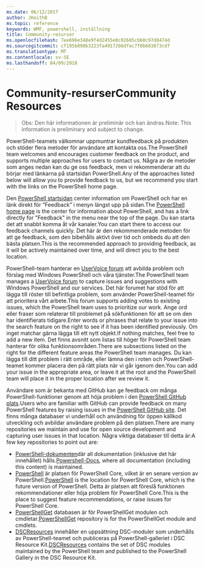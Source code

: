 ```yaml
---
ms.date: 06/12/2017
author: JKeithB
ms.topic: reference
keywords: WMF, powershell, inställning
title: Community-resurser
ms.openlocfilehash: 7ee696e348e9f4d2455e0c02685cb60c97d8474d
ms.sourcegitcommit: cf195b090b3223fa4917206dfec7f0b603873cdf
ms.translationtype: MT
ms.contentlocale: sv-SE
ms.lasthandoff: 04/09/2018
---
```

# <a name="community-resources"></a><span data-ttu-id="f3f0d-103">Community-resurser</span><span class="sxs-lookup"><span data-stu-id="f3f0d-103">Community Resources</span></span> #
> <span data-ttu-id="f3f0d-104">Obs: Den här informationen är preliminär och kan ändras.</span><span class="sxs-lookup"><span data-stu-id="f3f0d-104">Note: This information is preliminary and subject to change.</span></span>

<span data-ttu-id="f3f0d-105">PowerShell-teamets välkomnar uppmuntrar kundfeedback på produkten och stöder flera metoder för användare att kontakta oss.</span><span class="sxs-lookup"><span data-stu-id="f3f0d-105">The PowerShell team welcomes and encourages customer feedback on the product, and supports multiple approaches for users to contact us.</span></span>
<span data-ttu-id="f3f0d-106">Några av de metoder som anges nedan kan du ge oss feedback, men vi rekommenderar att du börjar med länkarna på startsidan PowerShell.</span><span class="sxs-lookup"><span data-stu-id="f3f0d-106">Any of the approaches listed below will allow you to provide feedback to us, but we recommend you start with the links on the PowerShell home page.</span></span>

<span data-ttu-id="f3f0d-107">Den [PowerShell startsidan](https://microsoft.com/powershell) center information om PowerShell och har en länk direkt för ”Feedback” i menyn längst upp på sidan.</span><span class="sxs-lookup"><span data-stu-id="f3f0d-107">The [PowerShell home page](https://microsoft.com/powershell) is the center for information about PowerShell, and has a link directly for "Feedback" in the menu near the top of the page.</span></span>
<span data-ttu-id="f3f0d-108">Du kan starta det att snabbt komma åt vår kanaler.</span><span class="sxs-lookup"><span data-stu-id="f3f0d-108">You can start there to access our feedback channels quickly.</span></span>
<span data-ttu-id="f3f0d-109">Det här är den rekommenderade metoden för att ge feedback, som den bibehålls aktivt över tid och ombeds du att den bästa platsen.</span><span class="sxs-lookup"><span data-stu-id="f3f0d-109">This is the recommended approach to providing feedback, as it will be actively maintained over time, and will direct you to the best location.</span></span>

<span data-ttu-id="f3f0d-110">PowerShell-team hanterar en [UserVoice forum](https://windowsserver.uservoice.com/forums/301869-powershell/) att avbilda problem och förslag med Windows PowerShell och våra tjänster.</span><span class="sxs-lookup"><span data-stu-id="f3f0d-110">The PowerShell team manages a [UserVoice forum](https://windowsserver.uservoice.com/forums/301869-powershell/) to capture issues and suggestions with Windows PowerShell and our services.</span></span>
<span data-ttu-id="f3f0d-111">Det här forumet har stöd för att lägga till röster till befintliga problem, som använder PowerShell-teamet för att prioritera vårt arbete.</span><span class="sxs-lookup"><span data-stu-id="f3f0d-111">This forum supports adding votes to existing issues, which the PowerShell team uses to prioritize our work.</span></span>
<span data-ttu-id="f3f0d-112">Ange ord eller fraser som relaterar till problemet på sökfunktionen för att se om den har identifierats tidigare.</span><span class="sxs-lookup"><span data-stu-id="f3f0d-112">Enter words or phrases that relate to your issue into the search feature on the right to see if it has been identified previously.</span></span>
<span data-ttu-id="f3f0d-113">Om inget matchar gärna lägga till ett nytt objekt.</span><span class="sxs-lookup"><span data-stu-id="f3f0d-113">If nothing matches, feel free to add a new item.</span></span>
<span data-ttu-id="f3f0d-114">Det finns avsnitt som listas till höger för PowerShell team hanterar för olika funktionsområden.</span><span class="sxs-lookup"><span data-stu-id="f3f0d-114">There are subsections listed on the right for the different feature areas the PowerShell team manages.</span></span>
<span data-ttu-id="f3f0d-115">Du kan lägga till ditt problem i rätt område, eller lämna den i roten och PowerShell-teamet kommer placera den på rätt plats när vi går igenom den.</span><span class="sxs-lookup"><span data-stu-id="f3f0d-115">You can add your issue in the appropriate area, or leave it at the root and the PowerShell team will place it in the proper location after we review it.</span></span>

<span data-ttu-id="f3f0d-116">Användare som är bekanta med GitHub kan ge feedback om många PowerShell-funktioner genom att höja problem i den [PowerShell GitHub plats](https://github.com/powershell).</span><span class="sxs-lookup"><span data-stu-id="f3f0d-116">Users who are familiar with GitHub can provide feedback on many PowerShell features by raising issues in the [PowerShell GitHub site](https://github.com/powershell).</span></span>
<span data-ttu-id="f3f0d-117">Det finns många databaser vi underhåll och användning för öppen källkod utveckling och avbildar användare problem på den platsen.</span><span class="sxs-lookup"><span data-stu-id="f3f0d-117">There are many repositories we maintain and use for open source development and capturing user issues in that location.</span></span>
<span data-ttu-id="f3f0d-118">Några viktiga databaser till detta är:</span><span class="sxs-lookup"><span data-stu-id="f3f0d-118">A few key repositories to point out are:</span></span>

* <span data-ttu-id="f3f0d-119">[PowerShell-dokumenten](https://github.com/PowerShell/powershell-docs)där all dokumentation (inklusive det här innehållet) hålls.</span><span class="sxs-lookup"><span data-stu-id="f3f0d-119">[Powershell-Docs](https://github.com/PowerShell/powershell-docs), where all documentation (including this content) is maintained.</span></span>
* <span data-ttu-id="f3f0d-120">[PowerShell](https://github.com/PowerShell/powershell) är platsen för PowerShell Core, vilket är en senare version av PowerShell.</span><span class="sxs-lookup"><span data-stu-id="f3f0d-120">[PowerShell](https://github.com/PowerShell/powershell) is the location for PowerShell Core, which is the future version of PowerShell.</span></span>
<span data-ttu-id="f3f0d-121">Detta är platsen att föreslå funktionen rekommendationer eller höja problem för PowerShell Core.</span><span class="sxs-lookup"><span data-stu-id="f3f0d-121">This is the place to suggest feature recommendations, or raise issues for PowerShell Core.</span></span>
* <span data-ttu-id="f3f0d-122">[PowerShellGet](https://github.com/PowerShell/powershellget) databasen är för PowerShellGet modulen och cmdletar.</span><span class="sxs-lookup"><span data-stu-id="f3f0d-122">[PowerShellGet](https://github.com/PowerShell/powershellget) repository is for the PowerShellGet module and cmdlets.</span></span>
* <span data-ttu-id="f3f0d-123">[DSCResources](https://github.com/PowerShell/DscResources) innehåller en uppsättning DSC-moduler som underhålls av PowerShell-teamet och publiceras på PowerShell-galleriet i DSC Resource Kit.</span><span class="sxs-lookup"><span data-stu-id="f3f0d-123">[DSCResources](https://github.com/PowerShell/DscResources) contains the set of DSC modules maintained by the PowerShell team and published to the PowerShell Gallery in the DSC Resource Kit.</span></span>